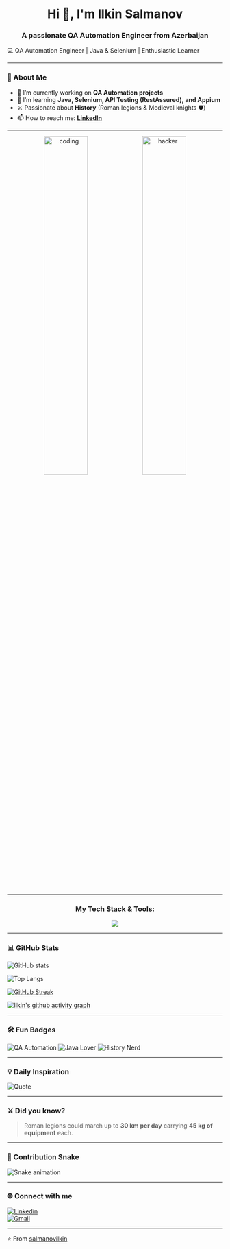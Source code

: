 <h1 align="center">Hi 👋, I'm Ilkin Salmanov</h1>
<h3 align="center">A passionate QA Automation Engineer from Azerbaijan</h3>

💻 QA Automation Engineer | Java & Selenium | Enthusiastic Learner  

---

### 🚀 About Me
- 🔭 I’m currently working on **QA Automation projects**  
- 🌱 I’m learning **Java, Selenium, API Testing (RestAssured), and Appium**  
- ⚔️ Passionate about **History** (Roman legions & Medieval knights 🛡️)  
- 📫 How to reach me: **[LinkedIn](https://www.linkedin.com/in/ilkinsalmanov)**  

---

<div align="center">
  <img src="https://media.giphy.com/media/v1.Y2lkPTc5MGI3NjExd2o5ZHg4ZWZtaHczbnhnM2h1NzdreW40Zjh0cjZyYnZscGdidTJ1eCZlcD12MV9pbnRlcm5hbF9naWZfYnlfaWQmY3Q9Zw/qgQUggACpCjoMcpNJB/giphy.gif" alt="coding" width="45%"/>
  <img src="https://media.giphy.com/media/Qp45SP1P3PbbO/giphy.gif" alt="hacker" width="45%"/>
</div>

---

<h3 align="center">My Tech Stack & Tools:</h3>
<p align="center">
  <a href="https://skillicons.dev">
    <img src="https://skillicons.dev/icons?i=java,selenium,maven,git,github,postman,idea,swift,html,css&perline=5" />
  </a>
</p>

---

### 📊 GitHub Stats
![GitHub stats](https://github-readme-stats.vercel.app/api?username=salmanovilkin&show_icons=true&theme=tokyonight)  

![Top Langs](https://github-readme-stats.vercel.app/api/top-langs/?username=salmanovilkin&layout=compact&theme=tokyonight)

[![GitHub Streak](https://github-readme-streak-stats.herokuapp.com/?user=salmanovilkin&theme=tokyonight)](https://git.io/streak-stats)

[![Ilkin's github activity graph](https://github-readme-activity-graph.vercel.app/graph?username=salmanovilkin&theme=tokyo-night)](https://github.com/ashutosh00710/github-readme-activity-graph)

---

### 🛠️ Fun Badges
![QA Automation](https://img.shields.io/badge/QA-Automation-blue?style=flat-square&logo=selenium)
![Java Lover](https://img.shields.io/badge/Java-Coding-red?style=flat-square&logo=java)
![History Nerd](https://img.shields.io/badge/⚔️-History%20Enthusiast-orange?style=flat-square)

---

### 💡 Daily Inspiration
![Quote](https://quotes-github-readme.vercel.app/api?type=horizontal&theme=tokyonight)

---

### ⚔️ Did you know?
> Roman legions could march up to **30 km per day** carrying **45 kg of equipment** each.  

---

### 🐍 Contribution Snake
![Snake animation](https://github.com/salmanovilkin/salmanovilkin/blob/output/github-contribution-grid-snake.svg)

---

### 🌐 Connect with me
[![Linkedin](https://img.shields.io/badge/LinkedIn-0077B5?style=for-the-badge&logo=linkedin&logoColor=white)](https://www.linkedin.com/in/ilkinsalmanov)  
[![Gmail](https://img.shields.io/badge/Gmail-D14836?style=for-the-badge&logo=gmail&logoColor=white)](mailto:your-email@gmail.com)

---

⭐️ From [salmanovilkin](https://github.com/salmanovilkin)
